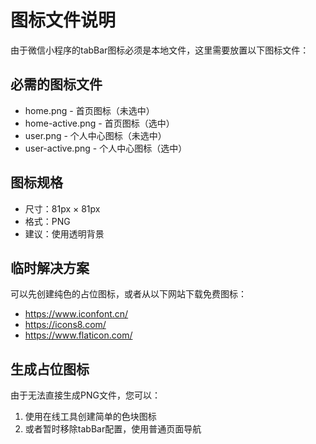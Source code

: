 # 图标文件说明

由于微信小程序的tabBar图标必须是本地文件，这里需要放置以下图标文件：

## 必需的图标文件
- home.png - 首页图标（未选中）
- home-active.png - 首页图标（选中）
- user.png - 个人中心图标（未选中）
- user-active.png - 个人中心图标（选中）

## 图标规格
- 尺寸：81px × 81px
- 格式：PNG
- 建议：使用透明背景

## 临时解决方案
可以先创建纯色的占位图标，或者从以下网站下载免费图标：
- https://www.iconfont.cn/
- https://icons8.com/
- https://www.flaticon.com/

## 生成占位图标
由于无法直接生成PNG文件，您可以：
1. 使用在线工具创建简单的色块图标
2. 或者暂时移除tabBar配置，使用普通页面导航
